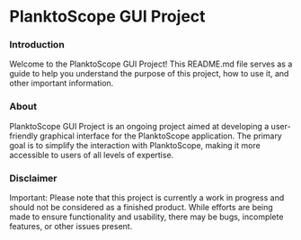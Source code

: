 PlanktoScope GUI Project
============

### Introduction
Welcome to the PlanktoScope GUI Project! This README.md file serves as a guide to help you understand the purpose of this project, how to use it, and other important information.

### About
PlanktoScope GUI Project is an ongoing project aimed at developing a user-friendly graphical interface for the PlanktoScope application. The primary goal is to simplify the interaction with PlanktoScope, making it more accessible to users of all levels of expertise.

### Disclaimer
Important: Please note that this project is currently a work in progress and should not be considered as a finished product. While efforts are being made to ensure functionality and usability, there may be bugs, incomplete features, or other issues present.
